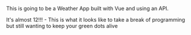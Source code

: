This is going to be a Weather App built with Vue and using an API.

It's almost 12!!! - This is what it looks like to take a break of programming but still wanting to keep your green dots alive
